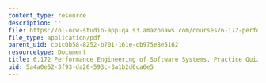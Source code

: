 ```yaml
---
content_type: resource
description: ''
file: https://ol-ocw-studio-app-qa.s3.amazonaws.com/courses/6-172-performance-engineering-of-software-systems-fall-2018/5a4a0e523f93da26593c3a1b2d6ca6e5_MIT6_172F18_practicequiz1answers.pdf
file_type: application/pdf
parent_uid: cb1c0b58-8252-b701-161e-cb975e8e5162
resourcetype: Document
title: 6.172 Performance Engineering of Software Systems, Practice Quiz 1 Solutions
uid: 5a4a0e52-3f93-da26-593c-3a1b2d6ca6e5
---
```

